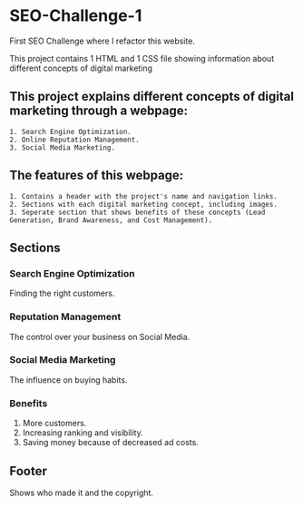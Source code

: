 # SEO-Challenge-1
First SEO Challenge where I refactor this website.

This project contains 1 HTML and 1 CSS file showing information about different concepts of digital marketing

## This project explains different concepts of digital marketing through a webpage:

    1. Search Engine Optimization.
    2. Online Reputation Management.
    3. Social Media Marketing.

## The features of this webpage:

    1. Contains a header with the project's name and navigation links.
    2. Sections with each digital marketing concept, including images.
    3. Seperate section that shows benefits of these concepts (Lead Generation, Brand Awareness, and Cost Management).

## Sections

### Search Engine Optimization

Finding the right customers.

### Reputation Management

The control over your business on Social Media.

### Social Media Marketing

The influence on buying habits.

### Benefits

1. More customers.
2. Increasing ranking and visibility.
3. Saving money because of decreased ad costs.

## Footer

Shows who made it and the copyright.

